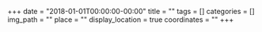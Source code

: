 +++ 
date = "2018-01-01T00:00:00-00:00"
title = ""
tags = []
categories = []
img_path = ""
place = ""
display_location = true
coordinates = ""
+++
